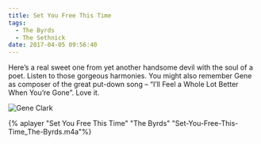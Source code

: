 ```yaml
---
title: Set You Free This Time
tags:
  - The Byrds
  - The Sethnick
date: 2017-04-05 09:56:40
---
```

Here’s a real sweet one from yet another handsome devil with the soul of a poet. Listen to those gorgeous harmonies. You might also remember Gene as composer of the great put-down song – “I’ll Feel a Whole Lot Better When You’re Gone”. Love it.

![Gene Clark](Gene-Clark.jpg)

{% aplayer "Set You Free This Time" "The Byrds" "Set-You-Free-This-Time_The-Byrds.m4a"%}
